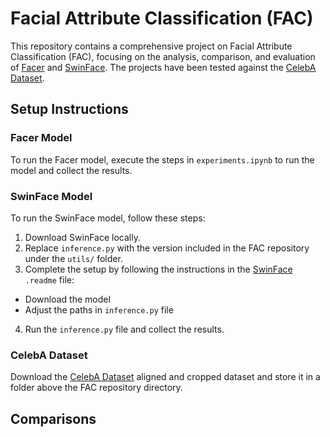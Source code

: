 # Facial Attribute Classification (FAC)

This repository contains a comprehensive project on Facial Attribute Classification (FAC), focusing on the analysis, comparison, and evaluation of [Facer](https://github.com/FacePerceiver/facer) and [SwinFace](https://github.com/lxq1000/SwinFace). The projects have been tested against the [CelebA Dataset](https://mmlab.ie.cuhk.edu.hk/projects/CelebA.html).

## Setup Instructions

### Facer Model
To run the Facer model, execute the steps in `experiments.ipynb` to run the model and collect the results.

### SwinFace Model
To run the SwinFace model, follow these steps:
1. Download SwinFace locally.
2. Replace `inference.py` with the version included in the FAC repository under the `utils/` folder.
3. Complete the setup by following the instructions in the [SwinFace](https://github.com/lxq1000/SwinFace) `.readme` file:
- Download the model
- Adjust the paths in `inference.py` file
4. Run the `inference.py` file and collect the results.

### CelebA Dataset
Download the [CelebA Dataset](https://mmlab.ie.cuhk.edu.hk/projects/CelebA.html) aligned and cropped dataset and store it in a folder above the FAC repository directory.

## Comparisons

